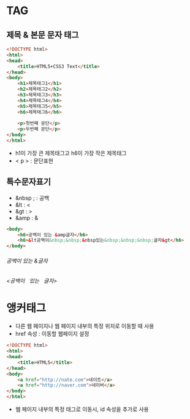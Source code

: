 # TAG

## 제목 & 본문 문자 태그

```html
<!DOCTYPE html>
<html>
<head>
	<title>HTML5+CSS3 Text</title>
</head>
<body>
	<h1>제목태그1</h1>
	<h2>제목태그2</h2>
	<h3>제목태그3</h3>
	<h4>제목태그4</h4>
	<h5>제목태그5</h5>
	<h6>제목태그6</h6>
	
	<p>첫번째 문단</p>
	<p>두번째 문단</p>
</body>
</html>
```

* h1이 가장 큰 제목태그고 h6이 가장 작은 제목태그
* < p > : 문단표현



## 특수문자표기

* &nbsp ; : 공백
* &lt : <
* &gt : >
* &amp : & 

```html
<body>
	<h6>공백이 있는 &amp글자</h6>
	<h6>&lt공백이&nbsp;&nbsp;&nbsp있는&nbsp;&nbsp;&nbsp;글자&gt</h6>
</body>
```

<h6>공백이 있는 &amp글자</h6>

<h6>&lt공백이&nbsp;&nbsp;&nbsp;있는&nbsp;&nbsp;&nbsp;글자&gt</h6>



# 앵커태그

* 다른 웹 페이지나 웹 페이지 내부의 특정 위치로 이동할 때 사용
* href 속성 : 이동할 웹페이지 설정

```html
<!DOCTYPE html>
<html>
<head>
	<title>HTML5</title>
</head>
<body>
	<a href="http://nate.com">네이트</a>
	<a href="http://naver.com">네이버</a>
</body>
</html>
```

* 웹 페이지 내부의 특정 태그로 이동시, id 속성을 추가로 사용